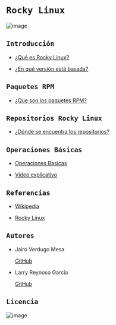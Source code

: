 # `Rocky Linux` 

![image](https://user-images.githubusercontent.com/114906861/214279955-1ac2c065-8d2e-4b8b-91c9-944ad300af3d.png)

## `Introducción`

- [¿Qué es Rocky Linux?](linux/linux.md)

- [¿En qué versión está basada?](version/version.md)

## `Paquetes RPM` 

- [¿Que son los paquetes RPM?](rpm/rpm.md)


## `Repositorios Rocky Linux`

- [¿Dónde se encuentra los repositorios?](repositorios/repositorios.md)

## `Operaciones Básicas`
 
- [Operaciones Basicas](operaciones/operaciones.md)

- [Video explicativo](https://youtu.be/F9-UfJk_A98)

## `Referencias`

- [Wikipedia](https://es.wikipedia.org/wiki/Rocky_Linux)

- [Rocky Linux](https://rockylinux.org)


## `Autores`

- Jairo Verdugo Mesa

     [GitHub](https://github.com/Jairoverdugo98)

- Larry Reynoso García

     [GitHub](https://github.com/LarryWestbrook)

## `Licencia`

![image](https://user-images.githubusercontent.com/114906861/214280755-73c45fbd-cb4a-4492-b969-807a3cc50bd1.PNG)

